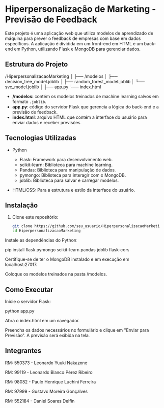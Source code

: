 # Hiperpersonalização de Marketing - Previsão de Feedback

Este projeto é uma aplicação web que utiliza modelos de aprendizado de máquina para prever o feedback de empresas com base em dados específicos. A aplicação é dividida em um front-end em HTML e um back-end em Python, utilizando Flask e MongoDB para gerenciar dados.

## Estrutura do Projeto

/HiperpersonalizacaoMarketing │ ├── /modelos │ ├── decision_tree_model.joblib │ ├── random_forest_model.joblib │ └── svc_model.joblib │ ├── app.py └── index.html


- **/modelos**: contém os modelos treinados de machine learning salvos em formato `.joblib`.
- **app.py**: código do servidor Flask que gerencia a lógica do back-end e a previsão de feedback.
- **index.html**: arquivo HTML que contém a interface do usuário para enviar dados e receber previsões.

## Tecnologias Utilizadas

- Python
  - Flask: Framework para desenvolvimento web.
  - scikit-learn: Biblioteca para machine learning.
  - Pandas: Biblioteca para manipulação de dados.
  - pymongo: Biblioteca para interagir com o MongoDB.
  - joblib: Biblioteca para salvar e carregar modelos.
  
- HTML/CSS: Para a estrutura e estilo da interface do usuário.

## Instalação

1. Clone este repositório:
   ```bash
   git clone https://github.com/seu_usuario/HiperpersonalizacaoMarketing.git
   cd HiperpersonalizacaoMarketing
Instale as dependências do Python:



pip install flask pymongo scikit-learn pandas joblib flask-cors

Certifique-se de ter o MongoDB instalado e em execução em localhost:27017.

Coloque os modelos treinados na pasta /modelos.

## Como Executar

Inicie o servidor Flask:

python app.py

Abra o index.html em um navegador.

Preencha os dados necessários no formulário e clique em "Enviar para Previsão". A previsão será exibida na tela.

## Integrantes
RM: 550373 - Leonardo Yuuki Nakazone

RM: 99119 - Leonardo Blanco Pérez Ribeiro

RM: 98082 - Paulo Henrique Luchini Ferreira

RM: 97999 - Gustavo Moreira Gonçalves

RM: 552184 - Daniel Soares Delfin
